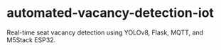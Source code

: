 # automated-vacancy-detection-iot
Real-time seat vacancy detection using YOLOv8, Flask, MQTT, and M5Stack ESP32.
